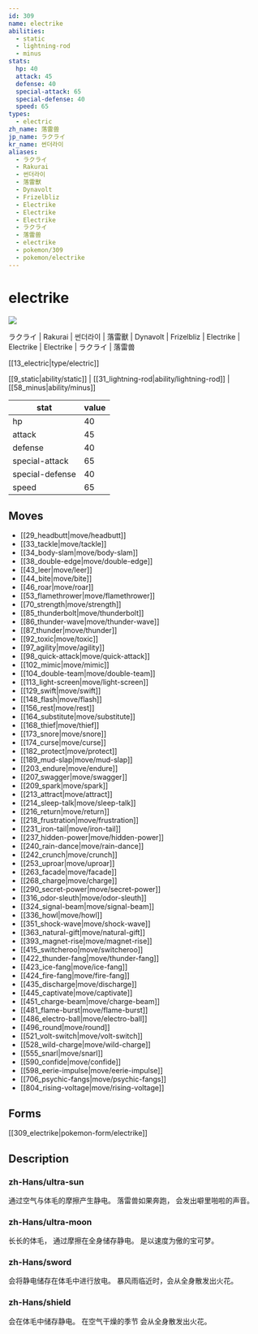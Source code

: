 ```yaml
---
id: 309
name: electrike
abilities:
  - static
  - lightning-rod
  - minus
stats:
  hp: 40
  attack: 45
  defense: 40
  special-attack: 65
  special-defense: 40
  speed: 65
types:
  - electric
zh_name: 落雷兽
jp_name: ラクライ
kr_name: 썬더라이
aliases:
  - ラクライ
  - Rakurai
  - 썬더라이
  - 落雷獸
  - Dynavolt
  - Frizelbliz
  - Electrike
  - Electrike
  - Electrike
  - ラクライ
  - 落雷兽
  - electrike
  - pokemon/309
  - pokemon/electrike
---
```

# electrike

![](https://raw.githubusercontent.com/PokeAPI/sprites/master/sprites/pokemon/309.png)

ラクライ | Rakurai | 썬더라이 | 落雷獸 | Dynavolt | Frizelbliz | Electrike | Electrike | Electrike | ラクライ | 落雷兽

[[13_electric|type/electric]]

[[9_static|ability/static]] | [[31_lightning-rod|ability/lightning-rod]] | [[58_minus|ability/minus]]

|stat|value|
|---|---|
|hp|40|
|attack|45|
|defense|40|
|special-attack|65|
|special-defense|40|
|speed|65|


## Moves

- [[29_headbutt|move/headbutt]]
- [[33_tackle|move/tackle]]
- [[34_body-slam|move/body-slam]]
- [[38_double-edge|move/double-edge]]
- [[43_leer|move/leer]]
- [[44_bite|move/bite]]
- [[46_roar|move/roar]]
- [[53_flamethrower|move/flamethrower]]
- [[70_strength|move/strength]]
- [[85_thunderbolt|move/thunderbolt]]
- [[86_thunder-wave|move/thunder-wave]]
- [[87_thunder|move/thunder]]
- [[92_toxic|move/toxic]]
- [[97_agility|move/agility]]
- [[98_quick-attack|move/quick-attack]]
- [[102_mimic|move/mimic]]
- [[104_double-team|move/double-team]]
- [[113_light-screen|move/light-screen]]
- [[129_swift|move/swift]]
- [[148_flash|move/flash]]
- [[156_rest|move/rest]]
- [[164_substitute|move/substitute]]
- [[168_thief|move/thief]]
- [[173_snore|move/snore]]
- [[174_curse|move/curse]]
- [[182_protect|move/protect]]
- [[189_mud-slap|move/mud-slap]]
- [[203_endure|move/endure]]
- [[207_swagger|move/swagger]]
- [[209_spark|move/spark]]
- [[213_attract|move/attract]]
- [[214_sleep-talk|move/sleep-talk]]
- [[216_return|move/return]]
- [[218_frustration|move/frustration]]
- [[231_iron-tail|move/iron-tail]]
- [[237_hidden-power|move/hidden-power]]
- [[240_rain-dance|move/rain-dance]]
- [[242_crunch|move/crunch]]
- [[253_uproar|move/uproar]]
- [[263_facade|move/facade]]
- [[268_charge|move/charge]]
- [[290_secret-power|move/secret-power]]
- [[316_odor-sleuth|move/odor-sleuth]]
- [[324_signal-beam|move/signal-beam]]
- [[336_howl|move/howl]]
- [[351_shock-wave|move/shock-wave]]
- [[363_natural-gift|move/natural-gift]]
- [[393_magnet-rise|move/magnet-rise]]
- [[415_switcheroo|move/switcheroo]]
- [[422_thunder-fang|move/thunder-fang]]
- [[423_ice-fang|move/ice-fang]]
- [[424_fire-fang|move/fire-fang]]
- [[435_discharge|move/discharge]]
- [[445_captivate|move/captivate]]
- [[451_charge-beam|move/charge-beam]]
- [[481_flame-burst|move/flame-burst]]
- [[486_electro-ball|move/electro-ball]]
- [[496_round|move/round]]
- [[521_volt-switch|move/volt-switch]]
- [[528_wild-charge|move/wild-charge]]
- [[555_snarl|move/snarl]]
- [[590_confide|move/confide]]
- [[598_eerie-impulse|move/eerie-impulse]]
- [[706_psychic-fangs|move/psychic-fangs]]
- [[804_rising-voltage|move/rising-voltage]]

## Forms



[[309_electrike|pokemon-form/electrike]]

## Description

### zh-Hans/ultra-sun

通过空气与体毛的摩擦产生静电。
落雷兽如果奔跑，
会发出噼里啪啦的声音。

### zh-Hans/ultra-moon

长长的体毛，
通过摩擦在全身储存静电。
是以速度为傲的宝可梦。

### zh-Hans/sword

会将静电储存在体毛中进行放电。
暴风雨临近时，会从全身散发出火花。

### zh-Hans/shield

会在体毛中储存静电。
在空气干燥的季节
会从全身散发出火花。

